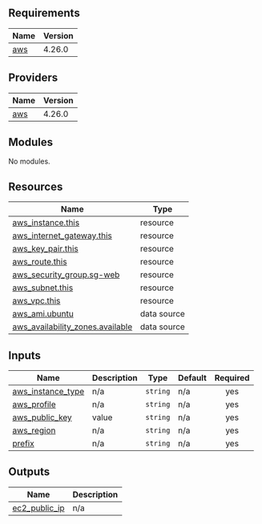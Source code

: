 <!-- BEGIN_TF_DOCS -->
## Requirements

| Name | Version |
|------|---------|
| <a name="requirement_aws"></a> [aws](#requirement\_aws) | 4.26.0 |

## Providers

| Name | Version |
|------|---------|
| <a name="provider_aws"></a> [aws](#provider\_aws) | 4.26.0 |

## Modules

No modules.

## Resources

| Name | Type |
|------|------|
| [aws_instance.this](https://registry.terraform.io/providers/hashicorp/aws/4.26.0/docs/resources/instance) | resource |
| [aws_internet_gateway.this](https://registry.terraform.io/providers/hashicorp/aws/4.26.0/docs/resources/internet_gateway) | resource |
| [aws_key_pair.this](https://registry.terraform.io/providers/hashicorp/aws/4.26.0/docs/resources/key_pair) | resource |
| [aws_route.this](https://registry.terraform.io/providers/hashicorp/aws/4.26.0/docs/resources/route) | resource |
| [aws_security_group.sg-web](https://registry.terraform.io/providers/hashicorp/aws/4.26.0/docs/resources/security_group) | resource |
| [aws_subnet.this](https://registry.terraform.io/providers/hashicorp/aws/4.26.0/docs/resources/subnet) | resource |
| [aws_vpc.this](https://registry.terraform.io/providers/hashicorp/aws/4.26.0/docs/resources/vpc) | resource |
| [aws_ami.ubuntu](https://registry.terraform.io/providers/hashicorp/aws/4.26.0/docs/data-sources/ami) | data source |
| [aws_availability_zones.available](https://registry.terraform.io/providers/hashicorp/aws/4.26.0/docs/data-sources/availability_zones) | data source |

## Inputs

| Name | Description | Type | Default | Required |
|------|-------------|------|---------|:--------:|
| <a name="input_aws_instance_type"></a> [aws\_instance\_type](#input\_aws\_instance\_type) | n/a | `string` | n/a | yes |
| <a name="input_aws_profile"></a> [aws\_profile](#input\_aws\_profile) | n/a | `string` | n/a | yes |
| <a name="input_aws_public_key"></a> [aws\_public\_key](#input\_aws\_public\_key) | value | `string` | n/a | yes |
| <a name="input_aws_region"></a> [aws\_region](#input\_aws\_region) | n/a | `string` | n/a | yes |
| <a name="input_prefix"></a> [prefix](#input\_prefix) | n/a | `string` | n/a | yes |

## Outputs

| Name | Description |
|------|-------------|
| <a name="output_ec2_public_ip"></a> [ec2\_public\_ip](#output\_ec2\_public\_ip) | n/a |
<!-- END_TF_DOCS -->